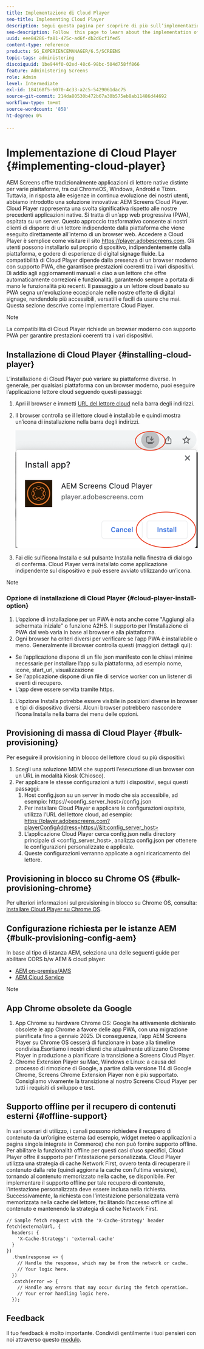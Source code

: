```yaml
---
title: Implementazione di Cloud Player
seo-title: Implementing Cloud Player
description: Segui questa pagina per scoprire di più sull’implementazione di Cloud Player.
seo-description: Follow  this page to learn about the implementation of the Cloud Player.
uuid: eee84286-fa81-475c-ad6f-db2d6cf1fed5
content-type: reference
products: SG_EXPERIENCEMANAGER/6.5/SCREENS
topic-tags: administering
discoiquuid: 1be944f0-02ed-48c6-98bc-504d758ff866
feature: Administering Screens
role: Admin
level: Intermediate
exl-id: 184168f5-6070-4c33-a2c5-5429061dac75
source-git-commit: 214da80530b472b67a30b575eb8ab11486d44692
workflow-type: tm+mt
source-wordcount: '858'
ht-degree: 0%

---
```


# Implementazione di Cloud Player  {#implementing-cloud-player}

AEM Screens offre tradizionalmente applicazioni di lettore native distinte per varie piattaforme, tra cui ChromeOS, Windows, Android e Tizen. Tuttavia, in risposta alle esigenze in continua evoluzione dei nostri utenti, abbiamo introdotto una soluzione innovativa: AEM Screens Cloud Player.
Cloud Player rappresenta una svolta significativa rispetto alle nostre precedenti applicazioni native. Si tratta di un’app web progressiva (PWA), ospitata su un server. Questo approccio trasformativo consente ai nostri clienti di disporre di un lettore indipendente dalla piattaforma che viene eseguito direttamente all’interno di un browser web.
Accedere a Cloud Player è semplice come visitare il sito https://player.adobescreens.com. Gli utenti possono installarlo sul proprio dispositivo, indipendentemente dalla piattaforma, e godere di esperienze di digital signage fluide. La compatibilità di Cloud Player dipende dalla presenza di un browser moderno con supporto PWA, che garantisce prestazioni coerenti tra i vari dispositivi. Dì addio agli aggiornamenti manuali e ciao a un lettore che offre automaticamente correzioni e funzionalità, garantendo sempre a portata di mano le funzionalità più recenti. Il passaggio a un lettore cloud basato su PWA segna un&#39;evoluzione eccezionale nelle nostre offerte di digital signage, rendendole più accessibili, versatili e facili da usare che mai.
Questa sezione descrive come implementare Cloud Player.


>[!NOTE]
>
>La compatibilità di Cloud Player richiede un browser moderno con supporto PWA per garantire prestazioni coerenti tra i vari dispositivi.

## Installazione di Cloud Player {#installing-cloud-player}

L’installazione di Cloud Player può variare su piattaforme diverse. In generale, per qualsiasi piattaforma con un browser moderno, puoi eseguire l’applicazione lettore cloud seguendo questi passaggi:

1. Apri il browser e immetti [URL del lettore cloud](https://player.adobescreens.com) nella barra degli indirizzi.
1. Il browser controlla se il lettore cloud è installabile e quindi mostra un’icona di installazione nella barra degli indirizzi.

   ![immagine](/help/user-guide/assets/cloud-player-install.png)

1. Fai clic sull’icona Installa e sul pulsante Installa nella finestra di dialogo di conferma. Cloud Player verrà installato come applicazione indipendente sul dispositivo e può essere avviato utilizzando un’icona.

>[!NOTE]
>
>### Opzione di installazione di Cloud Player {#cloud-player-install-option}
>
1. L’opzione di installazione per un PWA è nota anche come &quot;Aggiungi alla schermata iniziale&quot; o funzione A2HS.  Il supporto per l’installazione di PWA dal web varia in base al browser e alla piattaforma.
1. Ogni browser ha criteri diversi per verificare se l’app PWA è installabile o meno. Generalmente il browser controlla questi (maggiori dettagli qui):
* Se l’applicazione dispone di un file json manifesto con le chiavi minime necessarie per installare l’app sulla piattaforma, ad esempio nome, icone, start_url, visualizzazione
* Se l&#39;applicazione dispone di un file di service worker con un listener di eventi di recupero.
* L’app deve essere servita tramite https.
1. L’opzione Installa potrebbe essere visibile in posizioni diverse in browser e tipi di dispositivo diversi. Alcuni browser potrebbero nascondere l’icona Installa nella barra dei menu delle opzioni.

## Provisioning di massa di Cloud Player {#bulk-provisioning}

Per eseguire il provisioning in blocco del lettore cloud su più dispositivi:

1. Scegli una soluzione MDM che supporti l’esecuzione di un browser con un URL in modalità Kiosk (Chiosco).
1. Per applicare le stesse configurazioni a tutti i dispositivi, segui questi passaggi:
   1. Host config.json su un server in modo che sia accessibile, ad esempio: https://&lt;config_server_host>/config.json
   1. Per installare Cloud Player e applicare le configurazioni ospitate, utilizza l’URL del lettore cloud, ad esempio: https://player.adobescreens.com?playerConfigAddress=https://&lt;config_server_host>
   1. L’applicazione Cloud Player cerca config.json nella directory principale di &lt;config_server_host>, analizza config.json per ottenere le configurazioni personalizzate e applicale.
   1. Queste configurazioni verranno applicate a ogni ricaricamento del lettore.

## Provisioning in blocco su Chrome OS {#bulk-provisioning-chrome}

Per ulteriori informazioni sul provisioning in blocco su Chrome OS, consulta: [Installare Cloud Player su Chrome OS](https://main--screens-franklin-documentation--hlxscreens.hlx.page/updates/cloud-player/guides/chromeos-install-cloud-player).

## Configurazione richiesta per le istanze AEM {#bulk-provisioning-config-aem}

In base al tipo di istanza AEM, seleziona una delle seguenti guide per abilitare CORS b/w AEM &amp; cloud player:
* [AEM on-premise/AMS](https://main--screens-franklin-documentation--hlxscreens.hlx.live/updates/cloud-player/guides/cors-settings-aem-onpremandams)
* [AEM Cloud Service](https://main--screens-franklin-documentation--hlxscreens.hlx.live/updates/cloud-player/guides/cors-settings-aem-cs)

>[!NOTE]
>
>## App Chrome obsolete da Google
>1. App Chrome su hardware Chrome OS: 
>Google ha attivamente dichiarato obsolete le app Chrome a favore delle app PWA, con una migrazione pianificata fino a gennaio 2025. Di conseguenza, l’app AEM Screens Player su Chrome OS cesserà di funzionare in base alla timeline condivisa.Esortiamo i nostri clienti che attualmente utilizzano Chrome Player in produzione a pianificare la transizione a Screens Cloud Player.
>2. Chrome Extension Player su Mac, Windows e Linux: 
>a causa del processo di rimozione di Google, a partire dalla versione 114 di Google Chrome, Screens Chrome Extension Player non è più supportato. Consigliamo vivamente la transizione al nostro Screens Cloud Player per tutti i requisiti di sviluppo e test.

## Supporto offline per il recupero di contenuti esterni {#offline-support}

In vari scenari di utilizzo, i canali possono richiedere il recupero di contenuto da un’origine esterna (ad esempio, widget meteo o applicazioni a pagina singola integrate in Commerce) che non può fornire supporto offline. Per abilitare la funzionalità offline per questi casi d’uso specifici, Cloud Player offre il supporto per l’intestazione personalizzata.
Cloud Player utilizza una strategia di cache Network First, ovvero tenta di recuperare il contenuto dalla rete (quindi aggiorna la cache con l’ultima versione), tornando al contenuto memorizzato nella cache, se disponibile. Per implementare il supporto offline per tale recupero di contenuto, l’intestazione personalizzata deve essere inclusa nella richiesta. Successivamente, la richiesta con l’intestazione personalizzata verrà memorizzata nella cache del lettore, facilitando l’accesso offline al contenuto e mantenendo la strategia di cache Network First.

```
// Sample fetch request with the 'X-Cache-Strategy' header
fetch(externalUrl, {
  headers: {
    'X-Cache-Strategy': 'external-cache'
  }
})
  .then(response => {
    // Handle the response, which may be from the network or cache.
    // Your logic here.
  })
  .catch(error => {
    // Handle any errors that may occur during the fetch operation.
    // Your error handling logic here.
  }); 
```

## Feedback

Il tuo feedback è molto importante. Condividi gentilmente i tuoi pensieri con noi attraverso questo [modulo](https://forms.office.com/r/MQXX9JsuEd).
